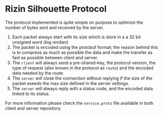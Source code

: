 # Rizin Silhouette Protocol

The protocol implemented is quite simple on purpose to optimize the number of bytes sent and received by the server.

1. Each packet always start with its size which is store in a a 32 bit unsigned word (big-endian)
2. The packet is encoded using the protobuf format; the reason behind this is to compress as much as possible the data and make the transfer as fast as possible between client and server.
3. The `client` will always send a pre-shared-key, the protocol version, the type of request (also known in the protocol as `route`) and the encoded data needed by the route.
4. The `server` will close the connection without replying if the size of the packet exeeds the max size defined in the server settings.
5. The `server` will always reply with a status code, and the encoded data linked to its status.

For more information please check the `service.proto` file available in both client and server repository.
